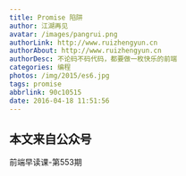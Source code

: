 ```yaml
---
title: Promise 陷阱
author: 江湖再见
avatar: /images/pangrui.png
authorLink: http://www.ruizhengyun.cn
authorAbout: http://www.ruizhengyun.cn
authorDesc: 不论码不码代码，都要做一枚快乐的前端
categories: 编程
photos: /img/2015/es6.jpg
tags: promise
abbrlink: 90c10515
date: 2016-04-18 11:51:56
---
```



## 本文来自公众号
前端早读课-第553期